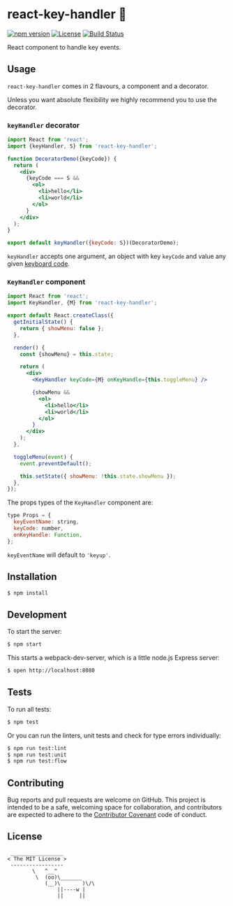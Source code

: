 # react-key-handler 🔑

[![npm version](https://img.shields.io/npm/v/react-key-handler.svg)](https://www.npmjs.com/package/react-key-handler) [![License](https://img.shields.io/npm/l/react-key-handler.svg)](https://www.npmjs.com/package/react-key-handler) [![Build Status](https://travis-ci.org/producthunt/react-key-handler.svg)](https://travis-ci.org/producthunt/react-key-handler)

React component to handle key events.

## Usage

`react-key-handler` comes in 2 flavours, a component and a decorator.

Unless you want absolute flexibility we highly recommend you to use the decorator.

### `keyHandler` decorator

```jsx
import React from 'react';
import {keyHandler, S} from 'react-key-handler';

function DecoratorDemo({keyCode}) {
  return (
    <div>
      {keyCode === S &&
        <ol>
          <li>hello</li>
          <li>world</li>
        </ol>
      }
    </div>
  );
}

export default keyHandler({keyCode: S})(DecoratorDemo);
```

`keyHandler` accepts one argument, an object with key `keyCode` and value any given
[keyboard code](https://developer.mozilla.org/en-US/docs/Web/API/KeyboardEvent/keyCode).

### `KeyHandler` component

```jsx
import React from 'react';
import KeyHandler, {M} from 'react-key-handler';

export default React.createClass({
  getInitialState() {
    return { showMenu: false };
  },

  render() {
    const {showMenu} = this.state;

    return (
      <div>
        <KeyHandler keyCode={M} onKeyHandle={this.toggleMenu} />

        {showMenu &&
          <ol>
            <li>hello</li>
            <li>world</li>
          </ol>
        }
      </div>
    );
  },

  toggleMenu(event) {
    event.preventDefault();

    this.setState({ showMenu: !this.state.showMenu });
  },
});
```

The props types of the `KeyHandler` component are:

```js
type Props = {
  keyEventName: string,
  keyCode: number,
  onKeyHandle: Function,
};
```

`keyEventName` will default to `'keyup'`.

## Installation

```sh
$ npm install
```

## Development

To start the server:

```sh
$ npm start
```

This starts a webpack-dev-server, which is a little node.js Express server:

```sh
$ open http://localhost:8080
```

## Tests

To run all tests:

```sh
$ npm test
```

Or you can run the linters, unit tests and check for type errors individually:

```sh
$ npm run test:lint
$ npm run test:unit
$ npm run test:flow
```

## Contributing

Bug reports and pull requests are welcome on GitHub. This project is intended to be a
safe, welcoming space for collaboration, and contributors are expected to adhere
to the [Contributor Covenant](http://contributor-covenant.org/) code of conduct.

## License

```
 _________________
< The MIT License >
 -----------------
        \   ^__^
         \  (oo)\_______
            (__)\       )\/\
                ||----w |
                ||     ||
```
